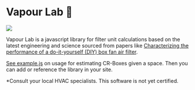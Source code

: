 # Vapour Lab 🥼
![](https://raw.githubusercontent.com/TheMemeticist/Vapour-Lab/fae06a6faa278cab90da5fec40ed08371df32912/assets/vapourLab.svg)

Vapour Lab is a javascript library for filter unit calculations based on the latest engineering and science sourced from papers like [Characterizing the performance of a do-it-yourself (DIY) box fan air filter](https://www.tandfonline.com/doi/full/10.1080/02786826.2022.2054674).

[See example.js](https://github.com/TheMemeticist/Vapour-Lab/blob/main/js/example.js) on usage for estimating CR-Boxes given a space. Then you can add or reference the library in your site.

*Consult your local HVAC specialists. This software is not yet certified.

